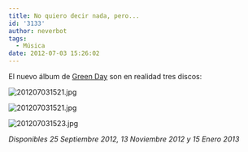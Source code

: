 ```yaml
---
title: No quiero decir nada, pero...
id: '3133'
author: neverbot
tags:
  - Música
date: 2012-07-03 15:26:02
---
```


El nuevo álbum de [Green Day](http://www.lastfm.es/music/Green+Day) son en realidad tres discos:

![201207031521.jpg](./2012070315211.jpg)

![201207031521.jpg](./201207031521.jpg)

![201207031523.jpg](./201207031523.jpg)

_Disponibles 25 Septiembre 2012, 13 Noviembre 2012 y 15 Enero 2013_